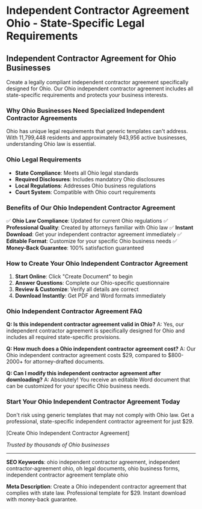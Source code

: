 # Independent Contractor Agreement Ohio - State-Specific Legal Requirements

## Independent Contractor Agreement for Ohio Businesses

Create a legally compliant independent contractor agreement specifically designed for Ohio. Our Ohio independent contractor agreement includes all state-specific requirements and protects your business interests.

### Why Ohio Businesses Need Specialized Independent Contractor Agreements

Ohio has unique legal requirements that generic templates can't address. With 11,799,448 residents and approximately 943,956 active businesses, understanding Ohio law is essential.

### Ohio Legal Requirements

- **State Compliance**: Meets all Ohio legal standards
- **Required Disclosures**: Includes mandatory Ohio disclosures
- **Local Regulations**: Addresses Ohio business regulations
- **Court System**: Compatible with Ohio court requirements

### Benefits of Our Ohio Independent Contractor Agreement

✅ **Ohio Law Compliance**: Updated for current Ohio regulations
✅ **Professional Quality**: Created by attorneys familiar with Ohio law
✅ **Instant Download**: Get your independent contractor agreement immediately
✅ **Editable Format**: Customize for your specific Ohio business needs
✅ **Money-Back Guarantee**: 100% satisfaction guaranteed

### How to Create Your Ohio Independent Contractor Agreement

1. **Start Online**: Click "Create Document" to begin
2. **Answer Questions**: Complete our Ohio-specific questionnaire
3. **Review & Customize**: Verify all details are correct
4. **Download Instantly**: Get PDF and Word formats immediately

### Ohio Independent Contractor Agreement FAQ

**Q: Is this independent contractor agreement valid in Ohio?**
A: Yes, our independent contractor agreement is specifically designed for Ohio and includes all required state-specific provisions.

**Q: How much does a Ohio independent contractor agreement cost?**
A: Our Ohio independent contractor agreement costs $29, compared to $800-2000+ for attorney-drafted documents.

**Q: Can I modify this independent contractor agreement after downloading?**
A: Absolutely! You receive an editable Word document that can be customized for your specific Ohio business needs.

### Start Your Ohio Independent Contractor Agreement Today

Don't risk using generic templates that may not comply with Ohio law. Get a professional, state-specific independent contractor agreement for just $29.

[Create Ohio Independent Contractor Agreement]

*Trusted by thousands of Ohio businesses*

---

**SEO Keywords**: ohio independent contractor agreement, independent contractor-agreement ohio, oh legal documents, ohio business forms, independent contractor agreement template ohio

**Meta Description**: Create a Ohio independent contractor agreement that complies with state law. Professional template for $29. Instant download with money-back guarantee.
